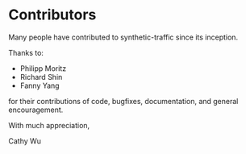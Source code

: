 Contributors
============

Many people have contributed to synthetic-traffic since its inception.

Thanks to:

* Philipp Moritz
* Richard Shin
* Fanny Yang

for their contributions of code, bugfixes, documentation, and general encouragement.

With much appreciation,

Cathy Wu
